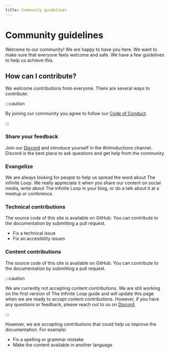 ```yaml
---
title: Community guidelines
---
```


# Community guidelines

Welcome to our community! We are happy to have you here. We want to make sure that everyone feels welcome and safe. We have a few guidelines to help us achieve this.

## How can I contribute?

We welcome contributions from everyone. There are several ways to contribute:

:::caution

By joining our community you agree to follow our [Code of Conduct](/code-of-conduct).

:::

### Share your feedback
Join our [Discord](https://discord.gg/QJX6kWvxWP) and introduce yourself in the #introductions channel. Discord is the best place to ask questions and get help from the community.

### Evangelize
We are always looking for people to help us spread the word about The infinite Loop. We really appreciate it when you share our content on social media, write about The infinite Loop in your blog, or do a talk about it at a meetup or conference.

### Technical contributions
The source code of this site is available on GitHub. You can contribute to the documentation by submitting a pull request. 

- Fix a technical issue
- Fix an accesibility issues

### Content contributions
The source code of this site is available on GitHub. You can contribute to the documentation by submitting a pull request.

:::caution

We are currently not accepting content contributions. We are still working on the first version of The Infinite Loop guide and will update this page when we are ready to accept content contributions. However, if you have any questions or feedback, please reach out to us on [Discord](https://discord.com/invite/QJX6kWvxWP).

:::

However, we are accepting contributions that could help us improve the documentation. For example:

- Fix a spelling or grammar mistake
- Make the content available in another language
